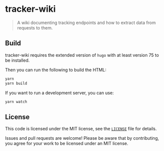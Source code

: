 # tracker-wiki

> A wiki documenting tracking endpoints and how to extract data from requests to them.

<!-- TODO: A longer introduction to the module. -->

## Build

tracker-wiki requires the extended version of `hugo` with at least version 75 to be installed.

Then you can run the following to build the HTML:

```sh
yarn
yarn build
```

If you want to run a development server, you can use:

```sh
yarn watch
```

## License

This code is licensed under the MIT license, see the [`LICENSE`](LICENSE) file for details.

Issues and pull requests are welcome! Please be aware that by contributing, you agree for your work to be licensed under an MIT license.

